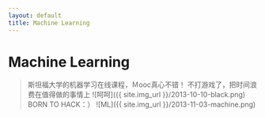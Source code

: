 ```yaml
---
layout: default
title: Machine Learning
---
```

Machine Learning
=====================================================================
>斯坦福大学的机器学习在线课程，Ｍooc真心不错！
>不打游戏了，把时间浪费在值得做的事情上 ![呵呵]({{ site.img_url }}/2013-10-10-black.png)
                                                    BORN TO HACK：）
![ML]({{ site.img_url }}/2013-11-03-machine.png)
